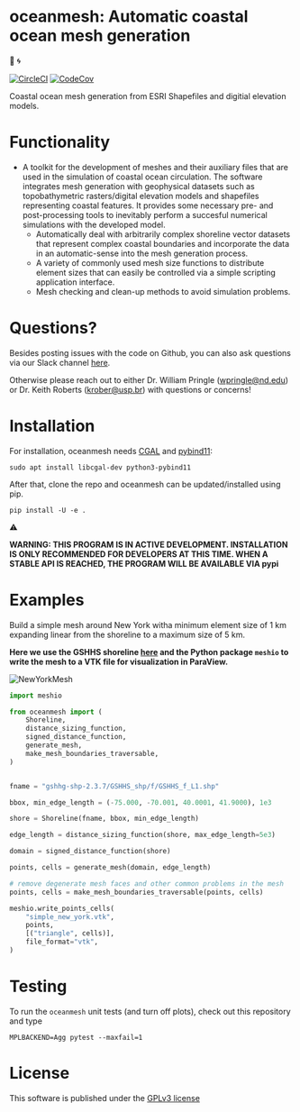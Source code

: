 oceanmesh: Automatic coastal ocean mesh generation
=====================================================
:ocean: :cyclone:

[![CircleCI](https://circleci.com/gh/circleci/circleci-docs.svg?style=svg)](https://circleci.com/gh/CHLNDDEV/oceanmesh)
[![CodeCov](https://codecov.io/gh/CHLNDDEV/oceanmesh/branch/master/graph/badge.svg)](https://codecov.io/gh/CHLNDDEV/oceanmesh)



Coastal ocean mesh generation from ESRI Shapefiles and digitial elevation models.


Functionality
=============


* A toolkit for the development of meshes and their auxiliary files that are used in the simulation of coastal ocean circulation. The software integrates mesh generation with geophysical datasets such as topobathymetric rasters/digital elevation models and shapefiles representing coastal features. It provides some necessary pre- and post-processing tools to inevitably perform a succesful numerical simulations with the developed model.
    * Automatically deal with arbitrarily complex shoreline vector datasets that represent complex coastal boundaries and incorporate the data in an automatic-sense into the mesh generation process.
    * A variety of commonly used mesh size functions to distribute element sizes that can easily be controlled via a simple scripting application interface.
    * Mesh checking and clean-up methods to avoid simulation problems.

Questions?
============

Besides posting issues with the code on Github, you can also ask questions via our Slack channel [here](https://join.slack.com/t/oceanmesh2d/shared_invite/zt-hcu2nag7-NUBw52cxxlYupLrc1hqvhw).

Otherwise please reach out to either Dr. William Pringle (wpringle@nd.edu) or Dr. Keith Roberts (krober@usp.br) with questions or concerns!

Installation
============

For installation, oceanmesh needs [CGAL](https://www.cgal.org/) and
[pybind11](https://github.com/pybind/pybind11):

    sudo apt install libcgal-dev python3-pybind11

After that, clone the repo and oceanmesh can be updated/installed using pip.

    pip install -U -e .

:warning:

**WARNING: THIS PROGRAM IS IN ACTIVE DEVELOPMENT. INSTALLATION IS ONLY RECOMMENDED FOR DEVELOPERS AT THIS TIME. WHEN A STABLE API IS REACHED, THE PROGRAM WILL BE AVAILABLE VIA pypi**

Examples
==========

Build a simple mesh around New York witha minimum element size of 1 km expanding linear from the shoreline to a maximum size of 5 km.


**Here we use the GSHHS shoreline [here](http://www.soest.hawaii.edu/pwessel/gshhg/gshhg-shp-2.3.7.zip) and the Python package `meshio` to write the mesh to a VTK file for visualization in ParaView.**

![NewYorkMesh](https://user-images.githubusercontent.com/18619644/102819581-7587b600-43b2-11eb-9410-fbf3cadf95b9.png)


```python
import meshio

from oceanmesh import (
    Shoreline,
    distance_sizing_function,
    signed_distance_function,
    generate_mesh,
    make_mesh_boundaries_traversable,
)


fname = "gshhg-shp-2.3.7/GSHHS_shp/f/GSHHS_f_L1.shp"

bbox, min_edge_length = (-75.000, -70.001, 40.0001, 41.9000), 1e3

shore = Shoreline(fname, bbox, min_edge_length)

edge_length = distance_sizing_function(shore, max_edge_length=5e3)

domain = signed_distance_function(shore)

points, cells = generate_mesh(domain, edge_length)

# remove degenerate mesh faces and other common problems in the mesh
points, cells = make_mesh_boundaries_traversable(points, cells)

meshio.write_points_cells(
    "simple_new_york.vtk",
    points,
    [("triangle", cells)],
    file_format="vtk",
)
```

Testing
============

To run the `oceanmesh` unit tests (and turn off plots), check out this repository and type
```
MPLBACKEND=Agg pytest --maxfail=1
```


License
=======

This software is published under the [GPLv3 license](https://www.gnu.org/licenses/gpl-3.0.en.html)
